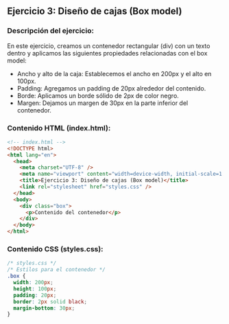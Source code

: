## Ejercicio 3: Diseño de cajas (Box model)

### Descripción del ejercicio:

En este ejercicio, creamos un contenedor rectangular (div) con un texto dentro y aplicamos las siguientes propiedades relacionadas con el box model:

- Ancho y alto de la caja: Establecemos el ancho en 200px y el alto en 100px.
- Padding: Agregamos un padding de 20px alrededor del contenido.
- Borde: Aplicamos un borde sólido de 2px de color negro.
- Margen: Dejamos un margen de 30px en la parte inferior del contenedor.

### Contenido HTML (index.html):

```html
<!-- index.html -->
<!DOCTYPE html>
<html lang="en">
  <head>
    <meta charset="UTF-8" />
    <meta name="viewport" content="width=device-width, initial-scale=1.0" />
    <title>Ejercicio 3: Diseño de cajas (Box model)</title>
    <link rel="stylesheet" href="styles.css" />
  </head>
  <body>
    <div class="box">
      <p>Contenido del contenedor</p>
    </div>
  </body>
</html>
```

### Contenido CSS (styles.css):

```css
/* styles.css */
/* Estilos para el contenedor */
.box {
  width: 200px;
  height: 100px;
  padding: 20px;
  border: 2px solid black;
  margin-bottom: 30px;
}
```

